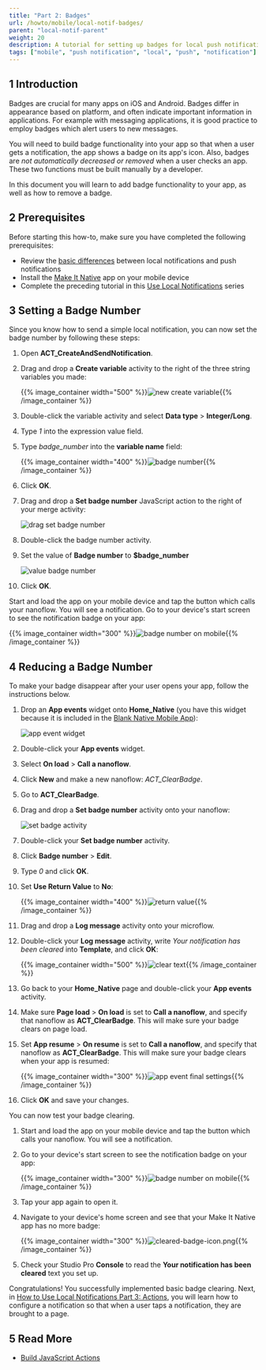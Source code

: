```yaml
---
title: "Part 2: Badges"
url: /howto/mobile/local-notif-badges/
parent: "local-notif-parent"
weight: 20
description: A tutorial for setting up badges for local push notifications.
tags: ["mobile", "push notification", "local", "push", "notification"]
---
```


## 1 Introduction

Badges are crucial for many apps on iOS and Android. Badges differ in appearance based on platform, and often indicate important information in applications. For example with messaging applications, it is good practice to employ badges which alert users to new messages.

You will need to build badge functionality into your app so that when a user gets a notification, the app shows a badge on its app's icon. Also, badges are *not automatically decreased or removed* when a user checks an app. These two functions must be built manually by a developer. 

In this document you will learn to add badge functionality to your app, as well as how to remove a badge.

## 2 Prerequisites 

Before starting this how-to, make sure you have completed the following prerequisites:

* Review the [basic differences](https://developer.apple.com/library/archive/documentation/NetworkingInternet/Conceptual/RemoteNotificationsPG/) between local notifications and push notifications
* Install the [Make It Native](/refguide/getting-the-make-it-native-app/) app on your mobile device
* Complete the preceding tutorial in this [Use Local Notifications](/howto/mobile/local-notif-parent/) series

## 3 Setting a Badge Number

Since you know how to send a simple local notification, you can now set the badge number by following these steps:

1. Open **ACT_CreateAndSendNotification**.
2.  Drag and drop a **Create variable** activity to the right of the three string variables you made:

	{{% image_container width="500" %}}![new create variable](/attachments/howto/mobile/native-mobile/implementation/notifications/local-notif-parent/local-notif-badges/new-variable-badge.png){{% /image_container %}}

3. Double-click the variable activity and select **Data type** > **Integer/Long**.
4. Type *1* into the expression value field. 
5.  Type *badge_number* into the **variable name** field:

	{{% image_container width="400" %}}![badge number](/attachments/howto/mobile/native-mobile/implementation/notifications/local-notif-parent/local-notif-badges/badge-1.png){{% /image_container %}}

6. Click **OK**.
7.  Drag and drop a **Set badge number** JavaScript action to the right of your merge activity:

	![drag set badge number](/attachments/howto/mobile/native-mobile/implementation/notifications/local-notif-parent/local-notif-badges/set-badge-act.png)

8. Double-click the badge number activity.
9.  Set the value of **Badge number** to **$badge_number**

	![value badge number](/attachments/howto/mobile/native-mobile/implementation/notifications/local-notif-parent/local-notif-badges/badge-input.png)

10. Click **OK**.

Start and load the app on your mobile device and tap the button which calls your nanoflow. You will see a notification. Go to your device's start screen to see the notification badge on your app:

{{% image_container width="300" %}}![badge number on mobile](/attachments/howto/mobile/native-mobile/implementation/notifications/local-notif-parent/local-notif-badges/badge-mobile.png){{% /image_container %}}

## 4 Reducing a Badge Number

To make your badge disappear after your user opens your app, follow the instructions below.

1. Drop an **App events** widget onto **Home_Native** (you have this widget because it is included in the [Blank Native Mobile App](https://marketplace.mendix.com/link/component/109511/)):

	![app event widget](/attachments/howto/mobile/native-mobile/implementation/notifications/local-notif-parent/local-notif-badges/app-events.png)

2. Double-click your **App events** widget.
3. Select **On load** > **Call a nanoflow**.
4. Click **New** and make a new nanoflow: *ACT_ClearBadge*.
5. Go to **ACT_ClearBadge**.
6. Drag and drop a **Set badge number** activity onto your nanoflow:

	![set badge activity](/attachments/howto/mobile/native-mobile/implementation/notifications/local-notif-parent/local-notif-badges/clear-set-badge.png)

7. Double-click your **Set badge number** activity.
8. Click **Badge number** > **Edit**.
9. Type *0* and click **OK**.
10. Set **Use Return Value** to **No**:

	{{% image_container width="400" %}}![return value](/attachments/howto/mobile/native-mobile/implementation/notifications/local-notif-parent/local-notif-badges/clear-badge-settings.png){{% /image_container %}}

11. Drag and drop a **Log message** activity onto your microflow.
12. Double-click your **Log message** activity, write *Your notification has been cleared* into **Template**, and click **OK**:

	{{% image_container width="500" %}}![clear text](/attachments/howto/mobile/native-mobile/implementation/notifications/local-notif-parent/local-notif-badges/clear-text-log.png){{% /image_container %}}

13. Go back to your **Home_Native** page and double-click your **App events** activity.
14. Make sure **Page load** > **On load** is set to **Call a nanoflow**, and specify that nanoflow as **ACT_ClearBadge**. This will make sure your badge clears on page load.
15. Set **App resume** > **On resume** is set to **Call a nanoflow**, and specify that nanoflow as **ACT_ClearBadge**. This will make sure your badge clears when your app is resumed:

	{{% image_container width="300" %}}![app event final settings](/attachments/howto/mobile/native-mobile/implementation/notifications/local-notif-parent/local-notif-badges/app-event-final-settings.png){{% /image_container %}}

16. Click **OK** and save your changes.

You can now test your badge clearing.

1. Start and load the app on your mobile device and tap the button which calls your nanoflow. You will see a notification. 
2. Go to your device's start screen to see the notification badge on your app:

	{{% image_container width="300" %}}![badge number on mobile](/attachments/howto/mobile/native-mobile/implementation/notifications/local-notif-parent/local-notif-badges/badge-mobile.png){{% /image_container %}}

3. Tap your app again to open it.
4. Navigate to your device's home screen and see that your Make It Native app has no more badge:

	{{% image_container width="300" %}}![cleared-badge-icon.png](/attachments/howto/mobile/native-mobile/implementation/notifications/local-notif-parent/local-notif-badges/cleared-badge-icon.png){{% /image_container %}}

5. Check your Studio Pro **Console** to read the **Your notification has been cleared** text you set up.

Congratulations! You successfully implemented basic badge clearing. Next, in [How to Use Local Notifications Part 3: Actions](/howto/mobile/local-notif-action/), you will learn how to configure a notification so that when a user taps a notification, they are brought to a page.

## 5 Read More

* [Build JavaScript Actions](/howto/extensibility/build-javascript-actions/)
